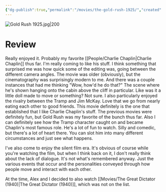 ```yaml
---
{"dg-publish":true,"permalink":"/movies/the-gold-rush-1925/","created":"2024-03-21","updated":"2024-08-19"}
---
```



![Gold Rush 1925.jpg|200](/img/user/Attachments/Gold%20Rush%201925.jpg)

# Review

Really enjoyed it. Probably my favorite [[People/Charlie Chaplin\|Charlie Chaplin]] thus far. I'm really coming to like his stuff. I think something that surprised me was how quick some of the editing was, going between the different camera angles. The movie was older (obviously), but the cinematography was surprisingly modern to me. And there was a couple instances that had me thinking "Wow, how'd he do that?" The scene where he's shown hanging onto the cabin above the cliff in particular. Like was it a little doll made to move or something? Not sure. I also particularly enjoyed the rivalry between the Tramp and Jim McKay. Love that we go from nearly eating each other to good friends. This movie definitely is the one that established that I like Charlie Chaplin's stuff. The previous movies were definitely fun, but Gold Rush was my favorite of the bunch thus far. Also I can definitely see how the Tramp character caught on and became Chaplin's most famous role. He's a lot of fun to watch. Silly and comedic, but there's a lot of heart there. You can slot him into many different circumstances and just see what happens.

I've also come to enjoy the silent film era. It's obvious of course while you're watching the film, but when I think back on it, I don't really think about the lack of dialogue. It's not what's remembered anyway. Just the various events that occur and the personalities conveyed through how people move and interact with each other.

At the time, Alex and I decided to also watch [[Movies/The Great Dictator (1940)\|The Great Dictator (1940)]], which was not on the list.
